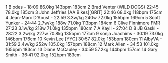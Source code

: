   1  B odes  -  18:09                                                                      86.0kg        143bpm                183cm                      2  Brad Venter  (WILD DOGS)    22:45                                                                      78.0kg                        185cm                      3  John Jeffries  [AA Bikes][GRIT]  22:46                                                                      68.0kg        118bpm                175cm                      4  Jean-Marc D'Aoust  -  22:59      3.3w/kg        240w                                                        72.0kg        155bpm                169cm                      5  Scott Yunker  -  24:44      2.7w/kg        188w                                                        71.0kg        113bpm                184cm                      6  Clive Finnimore  FMR  27:23      3.1w/kg        218w                                                        71.0kg        135bpm                180cm                      7  A Kayll  -  27:04    D                  8  JB Gaski  -  28:22      3.2w/kg        227w                                                        70.8kg        135bpm                177cm                      9  sonja Joachims  -  30:19                                                                      73.0kg        146bpm                176cm                     10  Kevin Lee  [YYC]    30:57                                                                      82.0kg        153bpm                180cm                     11  AlbyVA  -  31:59      2.4w/kg        252w                                                        105.0kg        157bpm                188cm                     12  Mark Allen  -  34:53                                                                      101.0kg        165bpm                183cm                     13  Diane McCauley  -  34:59                                                                      57.2kg        144bpm                157cm                     14  Gary Smith  -  36:41                                                                      92.0kg        152bpm                183cm                    